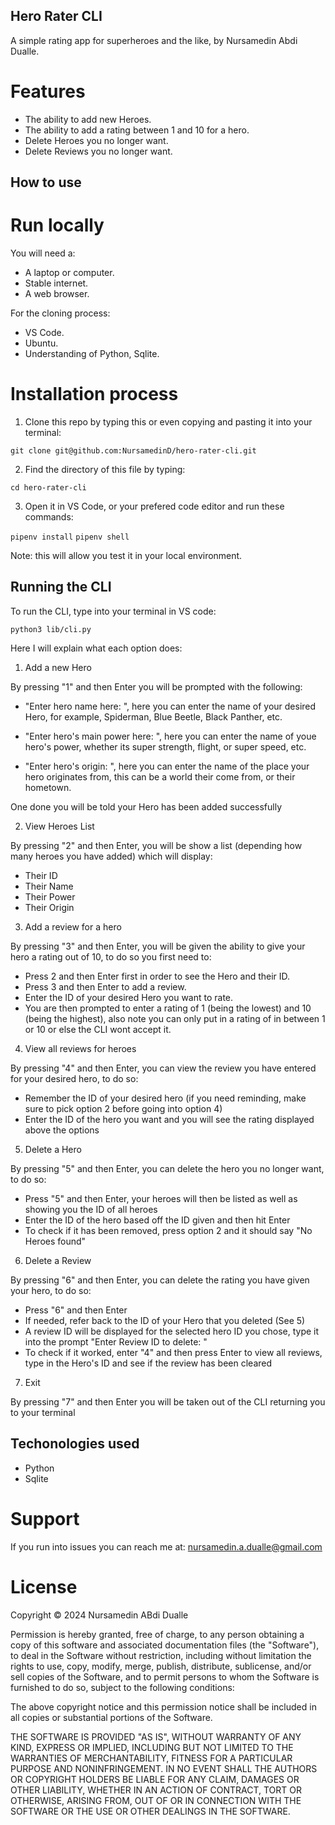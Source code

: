 ## Hero Rater CLI

A simple rating app for superheroes and the like, by Nursamedin Abdi Dualle.

# Features
- The ability to add new Heroes.
- The ability to add a rating between 1 and 10 for a hero.
- Delete Heroes you no longer want.
- Delete Reviews you no longer want.

## How to use

# Run locally

You will need a:
- A laptop or computer.
- Stable internet.
- A web browser.

For the cloning process:
- VS Code.
- Ubuntu.
- Understanding of Python, Sqlite.

# Installation process

1. Clone this repo by typing this or even copying and pasting it into your terminal:

`git clone git@github.com:NursamedinD/hero-rater-cli.git`

2. Find the directory of this file by typing:

`cd hero-rater-cli`

3. Open it in VS Code, or your prefered code editor and run these commands:

`pipenv install`
`pipenv shell`

Note: this will allow you test it in your local environment.

## Running the CLI

To run the CLI, type into your terminal in VS code:

`python3 lib/cli.py`

Here I will explain what each option does:

1. Add a new Hero

By pressing "1" and then Enter you will be prompted with the following:

- "Enter hero name here: ", here you can enter the name of your desired Hero, for example, Spiderman, Blue Beetle, Black Panther, etc.

- "Enter hero's main power here: ", here you can enter the name of youe hero's power, whether its super strength, flight, or super speed, etc.

- "Enter hero's origin: ", here you can enter the name of the place your hero originates from, this can be a world their come from, or their hometown.

One done you will be told your Hero has been added successfully

2. View Heroes List

By pressing "2" and then Enter, you will be show a list (depending how many heroes you have added) which will display:

- Their ID
- Their Name
- Their Power
- Their Origin

3. Add a review for a hero

By pressing "3" and then Enter, you will be given the ability to give your hero a rating out of 10, to do so you first need to:

- Press 2 and then Enter first in order to see the Hero and their ID.
- Press 3 and then Enter to add a review.
- Enter the ID of your desired Hero you want to rate.
- You are then prompted to enter a rating of 1 (being the lowest) and 10 (being the highest), also note you can only put in a rating of in between 1 or 10 or else the CLI wont accept it.

4. View all reviews for heroes

By pressing "4" and then Enter, you can view the review you have entered for your desired hero, to do so:
- Remember the ID of your desired hero (if you need reminding, make sure to pick option 2 before going into option 4)
- Enter the ID of the hero you want and you will see the rating displayed above the options

5. Delete a Hero

By pressing "5" and then Enter, you can delete the hero you no longer want, to do so:
- Press "5" and then Enter, your heroes will then be listed as well as showing you the ID of all heroes
- Enter the ID of the hero based off the ID given and then hit Enter
- To check if it has been removed, press option 2 and it should say "No Heroes found"

6. Delete a Review

By pressing "6" and then Enter, you can delete the rating you have given your hero, to do so:
- Press "6" and then Enter
- If needed, refer back to the ID of your Hero that you deleted (See 5)
- A review ID will be displayed for the selected hero ID you chose, type it into the prompt "Enter Review ID to delete: "
- To check if it worked, enter "4" and then press Enter to view all reviews, type in the Hero's ID and see if the review has been cleared

7. Exit

By pressing "7" and then Enter you will be taken out of the CLI returning you to your terminal

## Techonologies used

- Python
- Sqlite

# Support

If you run into issues you can reach me at: nursamedin.a.dualle@gmail.com

# License

Copyright © 2024 Nursamedin ABdi Dualle

Permission is hereby granted, free of charge, to any person obtaining a copy of this software and associated documentation files (the "Software"), to deal in the Software without restriction, including without limitation the rights to use, copy, modify, merge, publish, distribute, sublicense, and/or sell copies of the Software, and to permit persons to whom the Software is furnished to do so, subject to the following conditions:

The above copyright notice and this permission notice shall be included in all copies or substantial portions of the Software.

THE SOFTWARE IS PROVIDED "AS IS", WITHOUT WARRANTY OF ANY KIND, EXPRESS OR IMPLIED, INCLUDING BUT NOT LIMITED TO THE WARRANTIES OF MERCHANTABILITY, FITNESS FOR A PARTICULAR PURPOSE AND NONINFRINGEMENT. IN NO EVENT SHALL THE AUTHORS OR COPYRIGHT HOLDERS BE LIABLE FOR ANY CLAIM, DAMAGES OR OTHER LIABILITY, WHETHER IN AN ACTION OF CONTRACT, TORT OR OTHERWISE, ARISING FROM, OUT OF OR IN CONNECTION WITH THE SOFTWARE OR THE USE OR OTHER DEALINGS IN THE SOFTWARE.